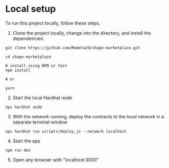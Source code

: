 # Local setup
To run this project locally, follow these steps.

1. Clone the project locally, change into the directory, and install the dependencies:

```
git clone https://github.com/Mameta29/shape-marketplace.git

cd shape-marketplace

# install using NPM or Yarn
npm install

# or

yarn
```

2. Start the local Hardhat node

```
npx hardhat node
```

3. With the network running, deploy the contracts to the local network in a separate terminal window
```
npx hardhat run scripts/deploy.js --network localhost
```

4. Start the app
```
npm run dev
```

5. Open any browser with "localhost:3000"
